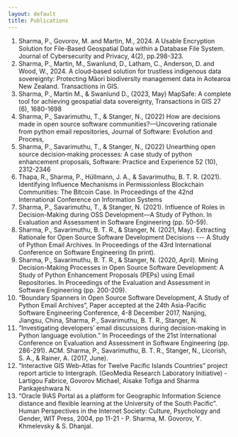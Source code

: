 ```yaml
---
layout: default
title: Publications
---
```


1. Sharma, P., Govorov, M. and Martin, M., 2024. A Usable Encryption Solution for File-Based Geospatial Data within a Database File System. Journal of Cybersecurity and Privacy, 4(2), pp.298-323.
2. Sharma, P., Martin, M., Swanlund, D., Latham, C., Anderson, D. and Wood, W., 2024. A cloud‐based solution for trustless indigenous data sovereignty: Protecting Māori biodiversity management data in Aotearoa New Zealand. Transactions in GIS.
3.  Sharma, P., Martin M., & Swanlund D., (2023, May) MapSafe: A complete tool for achieving geospatial data sovereignty, Transactions in GIS 27 (6), 1680-1698 
4.  Sharma, P., Savarimuthu, T., & Stanger, N., (2022) How are decisions made in open source software communities?—Uncovering rationale from python email repositories, Journal of Software: Evolution and Process, 
5. Sharma, P., Savarimuthu, T., & Stanger, N., (2022) Unearthing open source decision‐making processes: A case study of python enhancement proposals, Software: Practice and Experience 52 (10), 2312-2346
6.	Thapa, R., Sharma, P., Hüllmann, J. A., & Savarimuthu, B. T. R. (2021). Identifying Influence Mechanisms in Permissionless Blockchain Communities: The Bitcoin Case. In Proceedings of the 42nd International Conference on Information Systems
7.	Sharma, P., Savarimuthu, T., & Stanger, N. (2021). Influence of Roles in Decision-Making during OSS Development—A Study of Python. In Evaluation and Assessment in Software Engineering (pp. 50-59).
8.	Sharma, P., Savarimuthu, B. T. R., & Stanger, N. (2021, May). Extracting Rationale for Open Source Software Development Decisions --- A Study of Python Email Archives. In Proceedings of the 43rd International Conference on Software Engineering (In print).
9.	Sharma, P., Savarimuthu, B. T. R., & Stanger, N. (2020, April). Mining Decision-Making Processes in Open Source Software Development: A Study of Python Enhancement Proposals (PEPs) using Email Repositories. In Proceedings of the Evaluation and Assessment in Software Engineering (pp. 200-209).
10.	“Boundary Spanners in Open Source Software Development, A Study of Python Email Archives”, Paper accepted at the 24th Asia-Pacific Software Engineering Conference, 4-8 December 2017, Nanjing, Jiangsu, China, Sharma, P., Savarimuthu, B. T. R., Stanger, N.
11.	“Investigating developers’ email discussions during decision-making in Python language evolution.” In Proceedings of the 21st International Conference on Evaluation and Assessment in Software Engineering (pp. 286-291). ACM. Sharma, P., Savarimuthu, B. T. R., Stanger, N., Licorish, S. A., & Rainer, A. (2017, June).
12.	“Interactive GIS Web-Atlas for Twelve Pacific Islands Countries” project report article to Intergraph. (GeoMedia Research Laboratory Initiative)  - Lartigou Fabrice, Govorov Michael, Aisake Tofiga and Sharma Pankajeshwara N.
13.	“Oracle 9iAS Portal as a platform for Geographic Information Science distance and flexible learning at the University of the South Pacific”. Human Perspectives in the Internet Society: Culture, Psychology and Gender, WIT Press, 2004, pp 11-21 - P. Sharma, M. Govorov, Y. Khmelevsky & S. Dhanjal.
